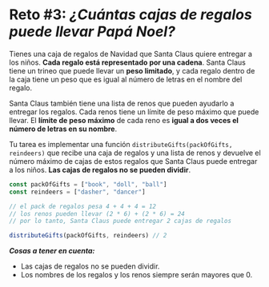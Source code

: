# **Reto #3:** *¿Cuántas cajas de regalos puede llevar Papá Noel?*

Tienes una caja de regalos de Navidad que Santa Claus quiere entregar a los niños. **Cada regalo está representado por una cadena**. Santa Claus tiene un trineo que puede llevar un **peso limitado**, y cada regalo dentro de la caja tiene un peso que es igual al número de letras en el nombre del regalo.

Santa Claus también tiene una lista de renos que pueden ayudarlo a entregar los regalos. Cada renos tiene un límite de peso máximo que puede llevar. El **límite de peso máximo** de cada reno es **igual a dos veces el número de letras en su nombre**.

Tu tarea es implementar una función ```distributeGifts(packOfGifts, reindeers)``` que recibe una caja de regalos y una lista de renos y devuelve el número máximo de cajas de estos regalos que Santa Claus puede entregar a los niños. **Las cajas de regalos no se pueden dividir**.

```js
const packOfGifts = ["book", "doll", "ball"]
const reindeers = ["dasher", "dancer"]

// el pack de regalos pesa 4 + 4 + 4 = 12
// los renos pueden llevar (2 * 6) + (2 * 6) = 24
// por lo tanto, Santa Claus puede entregar 2 cajas de regalos

distributeGifts(packOfGifts, reindeers) // 2
```

***Cosas a tener en cuenta:***

- Las cajas de regalos no se pueden dividir.
- Los nombres de los regalos y los renos siempre serán mayores que 0.